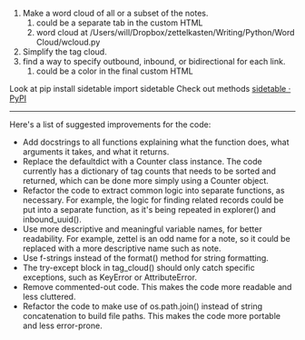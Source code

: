 1. Make a word cloud of all or a subset of the notes.
   1. could be a separate tab in the custom HTML
   2. word cloud at /Users/will/Dropbox/zettelkasten/Writing/Python/Word Cloud/wcloud.py
2. Simplify the tag cloud.
3. find a way to specify outbound, inbound, or bidirectional for each link.
   1. could be a color in the final custom HTML 

Look at pip install sidetable 
import sidetable
Check out methods
[sidetable · PyPI](https://pypi.org/project/sidetable/#prettyprint)

---
Here's a list of suggested improvements for the code:

- Add docstrings to all functions explaining what the function does, what arguments it takes, and what it returns.
- Replace the defaultdict with a Counter class instance. The code currently has a dictionary of tag counts that needs to be sorted and returned, which can be done more simply using a Counter object.
- Refactor the code to extract common logic into separate functions, as necessary. For example, the logic for finding related records could be put into a separate function, as it's being repeated in explorer() and inbound_uuid().
- Use more descriptive and meaningful variable names, for better readability. For example, zettel is an odd name for a note, so it could be replaced with a more descriptive name such as note.
- Use f-strings instead of the format() method for string formatting.
- The try-except block in tag_cloud() should only catch specific exceptions, such as KeyError or AttributeError.
- Remove commented-out code. This makes the code more readable and less cluttered.
- Refactor the code to make use of os.path.join() instead of string concatenation to build file paths. This makes the code more portable and less error-prone.

